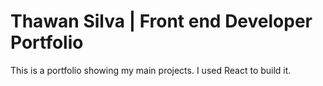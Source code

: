 # Thawan Silva | Front end Developer Portfolio
This is a portfolio showing my main projects. I used React to build it.
